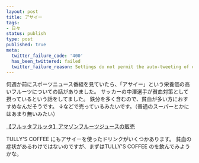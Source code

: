 ```yaml
---
layout: post
title: アサイー
tags:
- 日々
status: publish
type: post
published: true
meta:
  twitter_failure_code: '400'
  has_been_twittered: failed
  twitter_failure_reason: Settings do not permit the auto-tweeting of old posts
---
```

何週か前にスポーツニュース番組を見ていたら、「アサイー」という栄養価の高いフルーツについての話がありました。
サッカーの中澤選手が貧血対策として摂っているという話をしてました。
鉄分を多く含むので、貧血が多い方におすすめなんだそうです。
↓などで売っているみたいです。（普通のスーパーとかにはあまり無いみたい）

<a title="【フルッタフルッタ】アマゾンフルーツジュースの販売" href="http://www.frutafruta.com/">【フルッタフルッタ】アマゾンフルーツジュースの販売</a>

TULLY'S COFFEE にもアサイーを使ったドリンクがいくつかあります。
貧血の症状があるわけではないのですが、まずはTULLY'S COFFEE のを飲んでみようかな。
